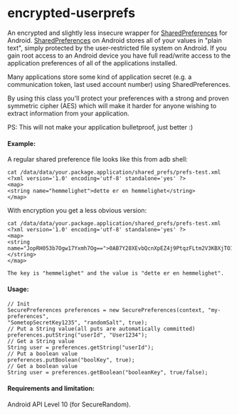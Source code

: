 encrypted-userprefs
===================

An encrypted and slightly less insecure wrapper for [SharedPreferences](http://developer.android.com/reference/android/content/SharedPreferences.html) for Android. 
[SharedPreferences](http://developer.android.com/reference/android/content/SharedPreferences.html) on Android stores all of your values in "plain text", simply protected by the user-restricted file system on Android.
If you gain root access to an Android device you have full read/write access to the application preferences of all of the applications installed.

Many applications store some kind of application secret (e.g. a communication token, last used account number) using SharedPreferences. 

By using this class you'll protect your preferences with a strong and proven symmetric cipher (AES) which will make it harder for anyone wishing to extract information from your application. 

PS: This will not make your application bulletproof, just better :)

#### Example:
A regular shared preference file looks like this from adb shell:

    cat /data/data/your.package.application/shared_prefs/prefs-test.xml
    <?xml version='1.0' encoding='utf-8' standalone='yes' ?>
    <map>
    <string name="hemmelighet">dette er en hemmelighet</string>
    </map>
    
With encryption you get a less obvious version:

	cat /data/data/your.package.application/shared_prefs/prefs-test.xml
    <?xml version='1.0' encoding='utf-8' standalone='yes' ?>
    <map>
    <string name="JopRH053b7Ogw17Yxmh7Og==">0AB7Y28XEvbQcnXpEZ4j9PtqzFLtm2V3KBXjTO1V704=</string>
    </map>

    The key is "hemmelighet" and the value is "dette er en hemmelighet".

#### Usage:
	// Init
    SecurePreferences preferences = new SecurePreferences(context, "my-preferences",
    "SometopSecretKey1235", "randomSalt", true);
    // Put a String value(all puts are automatically committed)
    preferences.putString("userId", "User1234");
    // Get a String value
    String user = preferences.getString("userId");
    // Put a boolean value
    preferences.putBoolean("boolKey", true);
    // Get a boolean value
    String user = preferences.getBoolean("booleanKey", true/false);
    
#### Requirements and limitation:
Android API Level 10 (for SecureRandom).
